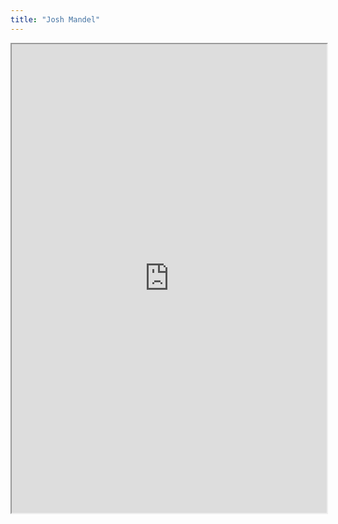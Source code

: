 ```yaml
---
title: "Josh Mandel"
---
```




<iframe height="750" width="100%" src="https://ewelton.github.io/ktest/wiki.html#Josh%20Mandel"></iframe>
